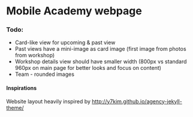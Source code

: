 # Mobile Academy webpage

### Todo:
* Card-like view for upcoming & past view
* Past views have a mini-image as card image (first image from photos from workshop)
* Workshop details view should have smaller width (800px vs standard 960px on main page for better looks and focus on content)
* Team - rounded images

#### Inspirations

Website layout heavily inspired by http://y7kim.github.io/agency-jekyll-theme/